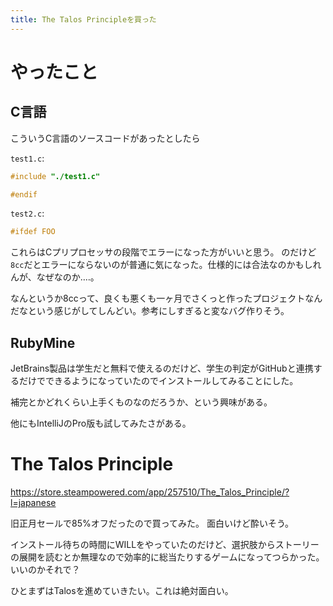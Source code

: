 ```yaml
---
title: The Talos Principleを買った
---
```


# やったこと

## C言語

こういうC言語のソースコードがあったとしたら

`test1.c`:

```c
#include "./test1.c"

#endif
```

`test2.c`:

```c
#ifdef FOO
```

これらはCプリプロセッサの段階でエラーになった方がいいと思う。
のだけど`8cc`だとエラーにならないのが普通に気になった。仕様的には合法なのかもしれんが、なぜなのか‥‥。

なんというか8ccって、良くも悪くも一ヶ月でさくっと作ったプロジェクトなんだなという感じがしてしんどい。参考にしすぎると変なバグ作りそう。

## RubyMine

JetBrains製品は学生だと無料で使えるのだけど、学生の判定がGitHubと連携するだけでできるようになっていたのでインストールしてみることにした。

補完とかどれくらい上手くものなのだろうか、という興味がある。

他にもIntelliJのPro版も試してみたさがある。

# The Talos Principle

https://store.steampowered.com/app/257510/The_Talos_Principle/?l=japanese

旧正月セールで85%オフだったので買ってみた。
面白いけど酔いそう。

インストール待ちの時間にWILLをやっていたのだけど、選択肢からストーリーの展開を読むとか無理なので効率的に総当たりするゲームになってつらかった。
いいのかそれで？

ひとまずはTalosを進めていきたい。これは絶対面白い。
